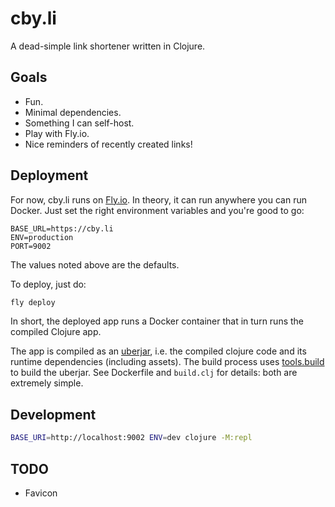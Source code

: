 # cby.li

A dead-simple link shortener written in Clojure.

## Goals

* Fun.
* Minimal dependencies.
* Something I can self-host.
* Play with Fly.io.
* Nice reminders of recently created links!

## Deployment

For now, cby.li runs on [Fly.io](https://fly.io). In theory, it can run anywhere you can run Docker. Just set the right environment variables and you're good to go:

```
BASE_URL=https://cby.li
ENV=production
PORT=9002
```

The values noted above are the defaults.

To deploy, just do:

```sh
fly deploy
```

In short, the deployed app runs a Docker container that in turn runs the compiled Clojure app.

The app is compiled as an [uberjar](https://newbedev.com/what-is-an-uber-jar), i.e. the compiled clojure code and its runtime dependencies (including assets). The build process uses [tools.build](https://clojure.org/guides/tools_build) to build the uberjar. See Dockerfile and `build.clj` for details: both are extremely simple.

## Development

```sh
BASE_URI=http://localhost:9002 ENV=dev clojure -M:repl
```

## TODO

* Favicon
